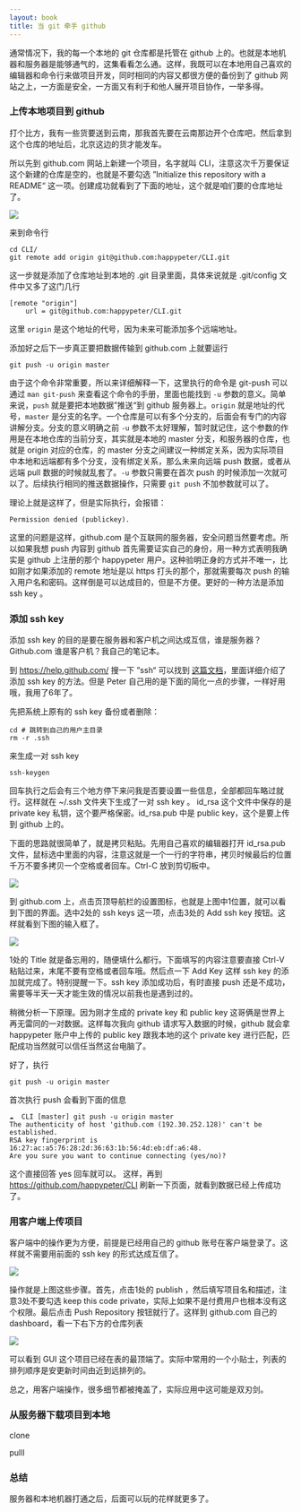 ```yaml
---
layout: book
title: 当 git 牵手 github
---
```


通常情况下，我的每一个本地的 git 仓库都是托管在 github 上的。也就是本地机器和服务器是能够通气的，这集看看怎么通。这样，我既可以在本地用自己喜欢的编辑器和命令行来做项目开发，同时相同的内容又都很方便的备份到了 github 网站之上，一方面是安全，一方面又有利于和他人展开项目协作，一举多得。

### 上传本地项目到 github

打个比方，我有一些货要送到云南，那我首先要在云南那边开个仓库吧，然后拿到这个仓库的地址后，北京这边的货才能发车。

所以先到 github.com 网站上新建一个项目，名字就叫 CLI，注意这次千万要保证这个新建的仓库是空的，也就是不要勾选 ”Initialize this repository with a README“ 这一项。创建成功就看到了下面的地址，这个就是咱们要的仓库地址了。

![](images/remote/repo_address.png)

来到命令行

    cd CLI/
    git remote add origin git@github.com:happypeter/CLI.git

这一步就是添加了仓库地址到本地的 .git 目录里面，具体来说就是 .git/config 文件中又多了这门几行

```
[remote "origin"]
    url = git@github.com:happypeter/CLI.git
```

这里 `origin` 是这个地址的代号，因为未来可能添加多个远端地址。

添加好之后下一步真正要把数据传输到 github.com 上就要运行

    git push -u origin master

由于这个命令非常重要，所以来详细解释一下，这里执行的命令是 git-push 可以通过 `man git-push` 来查看这个命令的手册，里面也能找到 `-u` 参数的意义。简单来说，`push` 就是要把本地数据”推送“到 github 服务器上。`origin` 就是地址的代号，`master` 是分支的名字。一个仓库是可以有多个分支的，后面会有专门的内容讲解分支。分支的意义明确之前 `-u` 参数不太好理解，暂时就记住，这个参数的作用是在本地仓库的当前分支，其实就是本地的 master 分支，和服务器的仓库，也就是 origin 对应的仓库，的 master 分支之间建议一种绑定关系，因为实际项目中本地和远端都有多个分支，没有绑定关系，那么未来向远端 push 数据，或者从远端 pull 数据的时候就乱套了。`-u` 参数只需要在首次 push 的时候添加一次就可以了。后续执行相同的推送数据操作，只需要 `git push` 不加参数就可以了。

理论上就是这样了，但是实际执行，会报错：

    Permission denied (publickey).

这里的问题是这样，github.com 是个互联网的服务器，安全问题当然要考虑。所以如果我想 push 内容到 github 首先需要证实自己的身份，用一种方式表明我确实是 github 上注册的那个 happypeter 用户。这种验明正身的方式并不唯一，比如刚才如果添加的 remote 地址是以 https 打头的那个，那就需要每次 push 的输入用户名和密码。这样倒是可以达成目的，但是不方便。更好的一种方法是添加 ssh key 。

### 添加 ssh key

添加 ssh key 的目的是要在服务器和客户机之间达成互信，谁是服务器？Github.com 谁是客户机？我自己的笔记本。

到 <https://help.github.com/> 搜一下 ”ssh“ 可以找到 [这篇文档](https://help.github.com/enterprise/2.1/user/articles/generating-ssh-keys/)，里面详细介绍了添加 ssh key 的方法。但是 Peter 自己用的是下面的简化一点的步骤，一样好用哦，我用了6年了。

先把系统上原有的 ssh key 备份或者删除：

    cd # 跳转到自己的用户主目录
    rm -r .ssh

来生成一对 ssh key
  
    ssh-keygen

回车执行之后会有三个地方停下来问我是否要设置一些信息，全部都回车略过就行。这样就在 ~/.ssh 文件夹下生成了一对 ssh key 。
id_rsa 这个文件中保存的是 private key 私钥，这个要严格保密。id_rsa.pub 中是 public key，这个是要上传到 github 上的。

下面的思路就很简单了，就是拷贝粘贴。先用自己喜欢的编辑器打开 id_rsa.pub 文件，鼠标选中里面的内容，注意这就是一个一行的字符串，拷贝时候最后的位置千万不要多拷贝一个空格或者回车。Ctrl-C 放到剪切板中。

![](images/remote/add_sshkey.png)

到 github.com 上，点击页顶导航栏的设置图标，也就是上图中1位置，就可以看到下图的界面。选中2处的 ssh keys 这一项，点击3处的 Add ssh key 按钮。这样就看到下图的输入框了。

![](images/remote/sshkey_input.png)

1处的 Title 就是备忘用的，随便填什么都行。下面填写的内容注意要直接 Ctrl-V 粘贴过来，末尾不要有空格或者回车哦。然后点一下 Add Key 这样 ssh key 的添加就完成了。特别提醒一下。ssh key 添加成功后，有时直接 push 还是不成功，需要等半天一天才能生效的情况以前我也是遇到过的。

稍微分析一下原理。因为刚才生成的 private key 和 public key 这哥俩是世界上再无雷同的一对数据。这样每次我向 github 请求写入数据的时候，github 就会拿 happypeter 账户中上传的 public key 跟我本地的这个 private key 进行匹配，匹配成功当然就可以信任当然这台电脑了。

好了，执行

    git push -u origin master

首次执行 push 会看到下面的信息

    ☁  CLI [master] git push -u origin master
    The authenticity of host 'github.com (192.30.252.128)' can't be established.
    RSA key fingerprint is 16:27:ac:a5:76:28:2d:36:63:1b:56:4d:eb:df:a6:48.
    Are you sure you want to continue connecting (yes/no)?

这个直接回答 yes 回车就可以。 这样，再到 <https://github.com/happypeter/CLI> 刷新一下页面，就看到数据已经上传成功了。

### 用客户端上传项目

客户端中的操作更为方便，前提是已经用自己的 github 账号在客户端登录了。这样就不需要用前面的 ssh key 的形式达成互信了。

![](images/remote/mac_push.png)

操作就是上图这些步骤。首先，点击1处的 publish ，然后填写项目名和描述，注意3处不要勾选 keep this code private，实际上如果不是付费用户也根本没有这个权限。最后点击 Push Repository 按钮就行了。这样到 github.com 自己的 dashboard，看一下右下方的仓库列表

![](images/remote/repo_list.png)

可以看到 GUI 这个项目已经在表的最顶端了。实际中常用的一个小贴士，列表的排列顺序是安更新时间由近到远排列的。

总之，用客户端操作，很多细节都被掩盖了，实际应用中这可能是双刃剑。


### 从服务器下载项目到本地

clone

pulll


### 总结

服务器和本地机器打通之后，后面可以玩的花样就更多了。